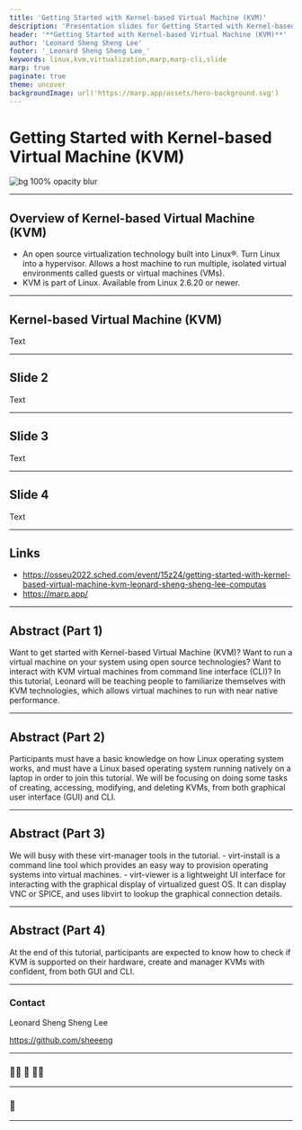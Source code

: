 ```yaml
---
title: 'Getting Started with Kernel-based Virtual Machine (KVM)'
description: 'Presentation slides for Getting Started with Kernel-based Virtual Machine (KVM) workshop at Open Source Summit Europe 2022.'
header: '**Getting Started with Kernel-based Virtual Machine (KVM)**'
author: 'Leonard Sheng Sheng Lee'
footer: '_Leonard Sheng Sheng Lee_'
keywords: linux,kvm,virtualization,marp,marp-cli,slide
marp: true
paginate: true
theme: uncover
backgroundImage: url('https://marp.app/assets/hero-background.svg')
---
```


# Getting Started with Kernel-based Virtual Machine (KVM)

![bg 100% opacity blur](https://marp.app/assets/hero-background.svg)


---

## Overview of Kernel-based Virtual Machine (KVM)

- An open source virtualization technology built into Linux®. Turn Linux into a hypervisor. Allows a host machine to run multiple, isolated virtual environments called guests or virtual machines (VMs).
- KVM is part of Linux. Available from Linux 2.6.20 or newer.

<!--
Some speaker notes here that might be useful.
-->

---

## Kernel-based Virtual Machine (KVM)

Text

---

## Slide 2

Text

---

## Slide 3

Text

---

## Slide 4

Text

---

## Links

- <https://osseu2022.sched.com/event/15z24/getting-started-with-kernel-based-virtual-machine-kvm-leonard-sheng-sheng-lee-computas>
- <https://marp.app/>

---

## Abstract (Part 1)

Want to get started with Kernel-based Virtual Machine (KVM)? Want to run a virtual machine on your system using open source technologies? Want to interact with KVM virtual machines from command line interface (CLI)? In this tutorial, Leonard will be teaching people to familiarize themselves with KVM technologies, which allows virtual machines to run with near native performance.

---

## Abstract (Part 2)

Participants must have a basic knowledge on how Linux operating system works, and must have a Linux based operating system running natively on a laptop in order to join this tutorial. We will be focusing on doing some tasks of creating, accessing, modifying, and deleting KVMs, from both graphical user interface (GUI) and CLI.

---

## Abstract (Part 3)

We will busy with these virt-manager tools in the tutorial. - virt-install is a command line tool which provides an easy way to provision operating systems into virtual machines. - virt-viewer is a lightweight UI interface for interacting with the graphical display of virtualized guest OS. It can display VNC or SPICE, and uses libvirt to lookup the graphical connection details.

---

## Abstract (Part 4)

At the end of this tutorial, participants are expected to know how to check if KVM is supported on their hardware, create and manager KVMs with confident, from both GUI and CLI.

---

### Contact

Leonard Sheng Sheng Lee

<https://github.com/sheeeng>

---

### <!--fit--> :raising_hand_man: :raising_hand: :raising_hand_woman:

---

### <!--fit--> :pray:

---
